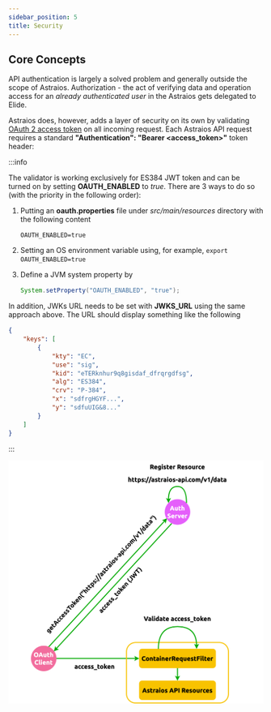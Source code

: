 ```yaml
---
sidebar_position: 5
title: Security
---
```


Core Concepts
-------------

API authentication is largely a solved problem and generally outside the scope of Astraios.
Authorization - the act of verifying data and operation access for an _already authenticated user_ in the Astraios
gets delegated to Elide.

Astraios does, however, adds a layer of security on its own by validating [OAuth 2 access token] on all incoming
request. Each Astraios API request requires a standard **"Authentication": "Bearer <access_token>"** token header:

:::info

The validator is working exclusively for ES384 JWT token and can be turned on by setting **OAUTH_ENABLED** to _true_.
There are 3 ways to do so (with the priority in the following order):

1. Putting an **oauth.properties** file under _src/main/resources_ directory with the following content

   ```properties
   OAUTH_ENABLED=true
   ```

2. Setting an OS environment variable using, for example, `export OAUTH_ENABLED=true`
3. Define a JVM system property by

   ```java
   System.setProperty("OAUTH_ENABLED", "true");
   ```

In addition, JWKs URL needs to be set with **JWKS_URL** using the same approach above. The URL should display something
like the following

```json
{
    "keys": [
        {
            "kty": "EC",
            "use": "sig",
            "kid": "eTERknhur9q8gisdaf_dfrqrgdfsg",
            "alg": "ES384",
            "crv": "P-384",
            "x": "sdfrgHGYF...",
            "y": "sdfuUIG&8..."
        }
    ]
}
```

:::

![Error loading oauth2-filtering.png](./img/oauth2-filtering.png)

[OAuth 2 access token]: https://www.oauth.com/oauth2-servers/access-tokens/
